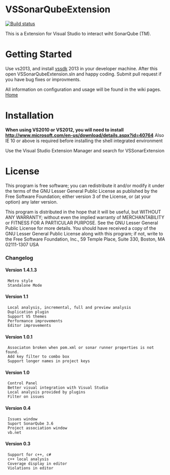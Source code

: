 VSSonarQubeExtension
====================
[![Build status](https://ci.appveyor.com/api/projects/status/7c1r35db6k6ug756?svg=true)](https://ci.appveyor.com/project/jorgecosta/vssonarqubeextension)


This is a Extension for Visual Studio to interact wiht SonarQube (TM).

# Getting Started

Use vs2013, and install [vssdk](http://msdn.microsoft.com/en-us/library/bb166441.aspx) 2013 in your developer machine. After this open VSSonarQubeExtension.sln and happy coding. Submit pull request if you have bug fixes or improvments.

All information on configuration and usage will be found in the wiki pages. [Home](https://github.com/jmecosta/VSSonarQubeExtension/wiki)

# Installation

**When using VS2010 or VS2012, you will need to install http://www.microsoft.com/en-us/download/details.aspx?id=40764** Also IE 10 or above is required before installing the shell integrated environment


Use the Visual Studio Extension Manager and search for VSSonarExtension



# License

This program is free software; you can redistribute it and/or modify it under the terms of the GNU Lesser General Public License
as published by the Free Software Foundation; either version 3 of the License, or (at your option) any later version.

This program is distributed in the hope that it will be useful, but WITHOUT ANY WARRANTY; without even the implied warranty
of MERCHANTABILITY or FITNESS FOR A PARTICULAR PURPOSE. See the GNU Lesser General Public License for more details. 
You should have received a copy of the GNU Lesser General Public License along with this program; if not, write to the Free
Software Foundation, Inc., 59 Temple Place, Suite 330, Boston, MA 02111-1307 USA


### Changelog
#### Version 1.4.1.3
     Metro style
     Standalone Mode
     

#### Version 1.1
     Local analysis, incremental, full and preview analysis
     Duplication plugin
     Support VS themes
     Performance improvements
     Editor improvements
     
#### Version 1.0.1
     Associaton broken when pom.xml or sonar runner properties is not found. 
     Add key filter to combo box
     Support longer names in project keys

#### Version 1.0
     Control Panel 
     Better visual integration with Visual Studio 
     Local analysis provided by plugins 
     Filter on issues 

#### Version 0.4
     Issues window 
     Suport SonarQube 3.6 
     Project association window 
     vb.net 

#### Version 0.3
     Support for c++, c# 
     c++ local analysis 
     Coverage display in editor 
     Violations in editor 
